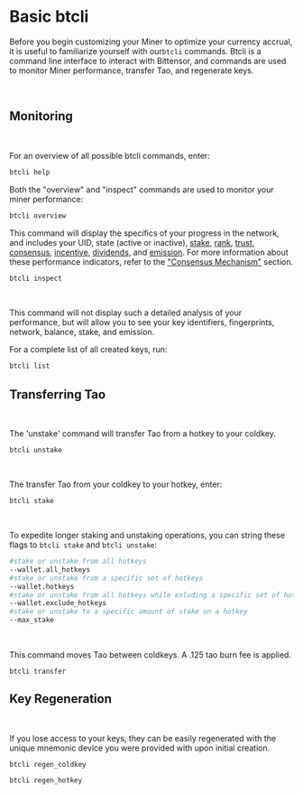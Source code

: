 # Basic btcli

Before you begin customizing your Miner to optimize your currency accrual, it is useful to familiarize yourself with our``btcli`` commands. Btcli is a command line interface to interact with Bittensor, and commands are used to monitor Miner performance, transfer Tao, and regenerate keys. 

​
## Monitoring 
​

For an overview of all possible btcli commands, enter: 

```bash
btcli help
```

Both the "overview" and "inspect" commands are used to monitor your miner performance: 

```bash
btcli overview 
```

This command will display the specifics of your progress in the network, and includes your UID, state (active or inactive), [stake](src/../Glossary.md#stake), [rank](src/../../nested/Glossary.md), [trust](src/../../nested/Glossary.md#trust), [consensus](src/../../nested/Glossary.md#consensus), [incentive](src/../../nested/Glossary.md#incentive), [dividends](src/../../nested/Glossary.md#dividends), and [emission](src/../../nested/Glossary.md#inflation). For more information about these performance indicators, refer to the ["Consensus Mechanism"](../nested/Mechanisms.md) section.

```bash
btcli inspect 
```
​

This command will not display such a detailed analysis of your performance, but will allow you to see your key identifiers, fingerprints, network, balance, stake, and emission. 
​

For a complete list of all created keys, run: 

```bash
btcli list
```

## Transferring Tao
​

The 'unstake' command will transfer Tao from a hotkey to your coldkey. 

```bash​
btcli unstake
```
​

The transfer Tao from your coldkey to your hotkey, enter: 

```bash​
btcli stake 
```
​


To expedite longer staking and unstaking operations, you can string these flags to ``btcli stake`` and ``btcli unstake``:
```bash
#stake or unstake from all hotkeys
--wallet.all_hotkeys 
#stake or unstake from a specific set of hotkeys
--wallet.hotkeys
#stake or unstake from all hotkeys while exluding a specific set of hotkeys
--wallet.exclude_hotkeys
#stake or unstake to a specific amount of stake on a hotkey
--max_stake
```
​

This command moves Tao between coldkeys. A .125 tao burn fee is applied.

```bash​
btcli transfer
```

## Key Regeneration
​

If you lose access to your keys, they can be easily regenerated with the unique mnemonic device you were provided with upon initial creation. 

```bash​
btcli regen_coldkey
```



```bash
btcli regen_hotkey
```
